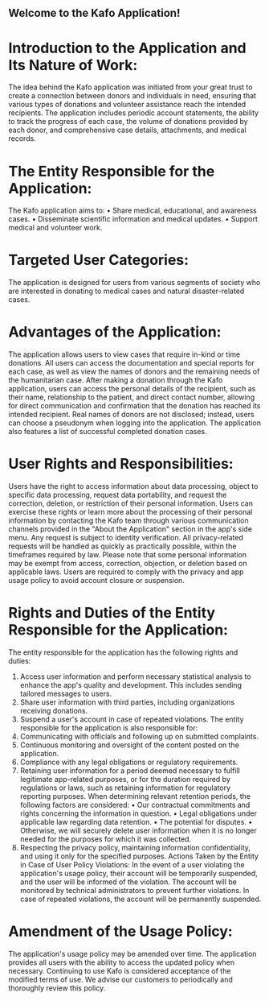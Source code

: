 ## Welcome to the Kafo Application!
# Introduction to the Application and Its Nature of Work:
  The idea behind the Kafo application was initiated from your great trust to create a connection between donors and individuals in need, ensuring that various types of donations and volunteer assistance reach the intended recipients. The application includes periodic account statements, the ability to track the progress of each case, the volume of donations provided by each donor, and comprehensive case details, attachments, and medical records.
# The Entity Responsible for the Application:
The Kafo application aims to:
•	Share medical, educational, and awareness cases.
•	Disseminate scientific information and medical updates.
•	Support medical and volunteer work.
# Targeted User Categories:
The application is designed for users from various segments of society who are interested in donating to medical cases and natural disaster-related cases.
# Advantages of the Application:
The application allows users to view cases that require in-kind or time donations. All users can access the documentation and special reports for each case, as well as view the names of donors and the remaining needs of the humanitarian case.
After making a donation through the Kafo application, users can access the personal details of the recipient, such as their name, relationship to the patient, and direct contact number, allowing for direct communication and confirmation that the donation has reached its intended recipient. Real names of donors are not disclosed; instead, users can choose a pseudonym when logging into the application.
The application also features a list of successful completed donation cases.
# User Rights and Responsibilities:
Users have the right to access information about data processing, object to specific data processing, request data portability, and request the correction, deletion, or restriction of their personal information. Users can exercise these rights or learn more about the processing of their personal information by contacting the Kafo team through various communication channels provided in the "About the Application" section in the app's side menu. Any request is subject to identity verification. All privacy-related requests will be handled as quickly as practically possible, within the timeframes required by law. Please note that some personal information may be exempt from access, correction, objection, or deletion based on applicable laws.
Users are required to comply with the privacy and app usage policy to avoid account closure or suspension.
# Rights and Duties of the Entity Responsible for the Application:
The entity responsible for the application has the following rights and duties:
1.	Access user information and perform necessary statistical analysis to enhance the app's quality and development. This includes sending tailored messages to users.
2.	Share user information with third parties, including organizations receiving donations.
3.	Suspend a user's account in case of repeated violations.
The entity responsible for the application is also responsible for:
1.	Communicating with officials and following up on submitted complaints.
2.	Continuous monitoring and oversight of the content posted on the application.
3.	Compliance with any legal obligations or regulatory requirements.
4.	Retaining user information for a period deemed necessary to fulfill legitimate app-related purposes, or for the duration required by regulations or laws, such as retaining information for regulatory reporting purposes. When determining relevant retention periods, the following factors are considered:
  •	Our contractual commitments and rights concerning the information in question.
  •	Legal obligations under applicable law regarding data retention.
  •	The potential for disputes.
  •	Otherwise, we will securely delete user information when it is no longer needed for the purposes for which it was collected.
5.	Respecting the privacy policy, maintaining information confidentiality, and using it only for the specified purposes.
Actions Taken by the Entity in Case of User Policy Violations:
In the event of a user violating the application's usage policy, their account will be temporarily suspended, and the user will be informed of the violation. The account will be monitored by technical administrators to prevent further violations. In case of repeated violations, the account will be permanently suspended.
# Amendment of the Usage Policy:
The application's usage policy may be amended over time. The application provides all users with the ability to access the updated policy when necessary. Continuing to use Kafo is considered acceptance of the modified terms of use. We advise our customers to periodically and thoroughly review this policy.
